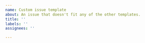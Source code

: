 ```yaml
---
name: Custom issue template
about: An issue that doesn't fit any of the other templates.
title: ''
labels: ''
assignees: ''

---
```


